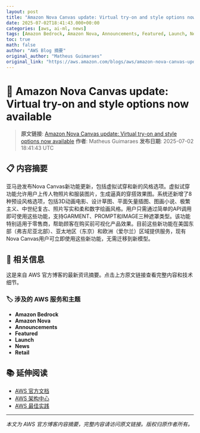 ```yaml
---
layout: post
title: "Amazon Nova Canvas update: Virtual try-on and style options now available"
date: 2025-07-02T18:41:43.000+00:00
categories: [aws, ai-ml, news]
tags: [Amazon Bedrock, Amazon Nova, Announcements, Featured, Launch, News, Retail]
toc: true
math: false
author: "AWS Blog 摘要"
original_author: "Matheus Guimaraes"
original_link: "https://aws.amazon.com/blogs/aws/amazon-nova-canvas-update-virtual-try-on-and-style-options-now-available/"
---
```


# 🤖 Amazon Nova Canvas update: Virtual try-on and style options now available

> **原文链接**: [Amazon Nova Canvas update: Virtual try-on and style options now available](https://aws.amazon.com/blogs/aws/amazon-nova-canvas-update-virtual-try-on-and-style-options-now-available/)
> **作者**: Matheus Guimaraes
> **发布日期**: 2025-07-02 18:41:43 UTC

## 📋 内容摘要

亚马逊发布Nova Canvas新功能更新，包括虚拟试穿和新的风格选项。虚拟试穿功能允许用户上传人物照片和服装图片，生成逼真的穿搭效果图。系统还新增了8种预设风格选项，包括3D动画电影、设计草图、平面矢量插图、图画小说、极繁主义、中世纪复古、照片写实和柔和数字绘画风格。用户只需通过简单的API调用即可使用这些功能，支持GARMENT、PROMPT和IMAGE三种遮罩类型。该功能特别适用于零售商，帮助顾客在购买前可视化产品效果。目前这些新功能在美国东部（弗吉尼亚北部）、亚太地区（东京）和欧洲（爱尔兰）区域提供服务，现有Nova Canvas用户可立即使用这些新功能，无需迁移到新模型。

## 🔗 相关信息

这是来自 AWS 官方博客的最新资讯摘要。点击上方原文链接查看完整内容和技术细节。

### 🏷️ 涉及的 AWS 服务和主题

- **Amazon Bedrock**
- **Amazon Nova**
- **Announcements**
- **Featured**
- **Launch**
- **News**
- **Retail**

## 📚 延伸阅读

- [AWS 官方文档](https://docs.aws.amazon.com/)
- [AWS 架构中心](https://aws.amazon.com/architecture/)
- [AWS 最佳实践](https://aws.amazon.com/architecture/well-architected/)

---

*本文为 AWS 官方博客内容摘要，完整内容请访问原文链接。版权归原作者所有。*